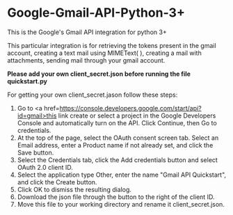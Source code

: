 # Google-Gmail-API-Python-3+

This is the Google's Gmail API integration for python 3+

This particular integration is for retrieving the tokens present in the gmail account, creating a text mail using MIMEText( ), creating a mail with attachments, sending mail through your gmail account.


**Please add your own client_secret.json before running the file quickstart.py**

For getting your own client_secret.jason follow these steps:

1. Go to <a href=https://console.developers.google.com/start/api?id=gmail>this link</a> create or select a project in the Google Developers Console and automatically turn on the API. Click Continue, then Go to credentials.
2. At the top of the page, select the OAuth consent screen tab. Select an Email address, enter a Product name if not already set, and click the Save button.
3. Select the Credentials tab, click the Add credentials button and select OAuth 2.0 client ID.
4. Select the application type Other, enter the name "Gmail API Quickstart", and click the Create button.
5. Click OK to dismiss the resulting dialog.
6. Download the json file through the button to the right of the client ID.
7. Move this file to your working directory and rename it client_secret.json.
